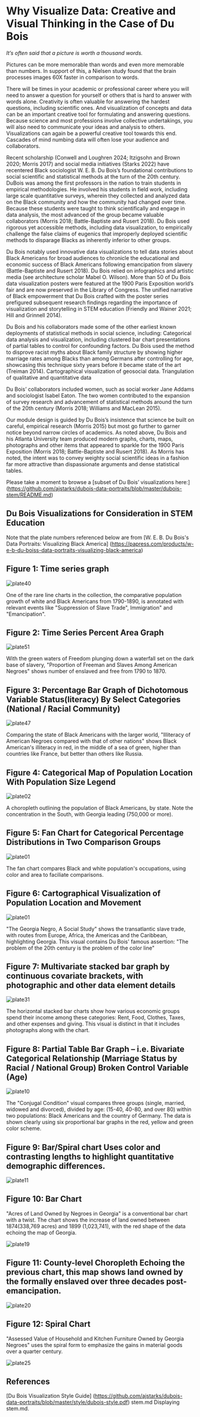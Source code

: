 # Why Visualize Data: Creative and Visual Thinking in the Case of Du Bois

*It’s often said that a picture is worth a thousand words.*

Pictures can be more memorable than words and even more memorable than numbers. In support of this, a Nielsen study
found that the brain processes images 60X faster in comparison to words.

There will be times in your academic or professional career where you will need to answer a question for yourself or
others that is hard to answer with words alone. Creativity is often valuable for answering the hardest questions,
including scientific ones. And visualization of concepts and data can be an important creative tool for formulating and
answering questions. Because science and most professions involve collective undertakings, you will also need to
communicate your ideas and analysis to others. Visualizations can again be a powerful creative tool towards this end.
Cascades of mind numbing data will often lose your audience and collaborators.

Recent scholarship (Conwell and Loughren 2024; Itzigsohn and Brown 2020; Morris 2017) and social media initiatives
(Starks 2022) have recentered Black sociologist W. E. B. Du Bois’s foundational contributions to social scientific and
statistical methods at the turn of the 20th century. DuBois was among the first professors in the nation to train
students in empirical methodologies. He involved his students in field work, including large scale quantitative
surveys, wherein they collected and analyzed data on the Black community and how the community had changed over time. Because these students
were taught to think scientifically and engage in data analysis, the most advanced of the group became valuable
collaborators (Morris 2018; Battle-Baptiste and Rusert 2018). Du Bois used rigorous yet accessible methods, including
data visualization, to empirically challenge the false claims of eugenics that improperly deployed scientific methods to disparage Blacks as inherently inferior to other groups.

Du Bois notably used innovative data visualizations to tell data stories about Black Americans for broad audiences to
chronicle the educational and economic success of Black Americans following emancipation from slavery
(Battle-Baptiste and Rusert 2018). Du Bois relied on infographics and artistic media (see architecture scholar Mabel O.
Wilson). More than 50 of Du Bois data visualization posters were featured at the 1900 Paris Exposition world’s fair and
are now preserved in the Library of Congress. The unified narrative of Black empowerment that Du Bois crafted with the
poster series prefigured subsequent research findings regarding the importance of visualization and storytelling in
STEM education (Friendly and Wainer 2021; Hill and Grinnell 2014).

Du Bois and his collaborators made some of the other earliest known deployments of statistical methods in social
science, including: Categorical data analysis and visualization, including clustered bar chart presentations of partial
tables to control for confounding factors. Du Bois used the method to disprove racist myths about Black family
structure by showing higher marriage rates among Blacks than among Germans after controlling for age, showcasing this
technique sixty years before it became state of the art (Treiman 2014). Cartographical visualization of geosocial data.
Triangulation of qualitative and quantitative data

Du Bois’ collaborators included women, such as social worker Jane Addams and sociologist Isabel Eaton. The two women
contributed to the expansion of survey research and advancement of statistical methods around the turn of the 20th
century (Morris 2018; Williams and MacLean 2015).

Our module design is guided by Du Bois’s insistence that science be built on careful, empirical research (Morris 2015)
but most go further to garner notice beyond narrow circles of academics. As noted above, Du Bois and his Atlanta
University team produced modern graphs, charts, maps, photographs and other items that appeared to sparkle for the 1900
Paris Exposition (Morris 2018; Battle-Baptiste and Rusert 2018). As Morris has noted, the intent was to convey weighty
social scientific ideas in a fashion far more attractive than dispassionate arguments and dense statistical tables.

Please take a moment to browse a [subset of Du Bois’ visualizations here:]
(https://github.com/ajstarks/dubois-data-portraits/blob/master/dubois-stem/README.md)

## Du Bois Visualizations for Consideration in STEM Education

Note that the plate numbers referenced below are from [W. E. B. Du Bois's Data Portraits: Visualizing Black America]
(https://papress.com/products/w-e-b-du-boiss-data-portraits-visualizing-black-america)

## Figure 1: Time series graph

![plate40](original-plate-40.jpg)

One of the rare line charts in the collection, the comparative population growth of white and Black Americans from
1790-1890, is annotated with relevant events like "Suppression of Slave Trade", Immigration" and  "Emancipation".

## Figure 2: Time Series Percent Area Graph

![plate51](original-plate-51.jpg)

With the green waters of Freedom plunging down a waterfall set on the dark base of slavery, "Proportion of Freeman and
Slaves Among American Negroes" shows number of enslaved and free from 1790 to 1870.

## Figure 3: Percentage Bar Graph of Dichotomous Variable Status(literacy) By Select Categories (National / Racial Community)

![plate47](original-plate-47.jpg)

Comparing the state of Black Americans with the larger world, "Illiteracy of American Negroes compared with that of
other nations" shows Black American's illiteracy in red, in the middle of a sea of green, higher than countries like
France, but better than others like Russia.

## Figure 4: Categorical Map of Population Location With Population Size Legend

![plate02](original-plate-02.jpg)

A choropleth outlining the population of Black Americans, by state. Note the concentration in the South, with Georgia
leading (750,000 or more).

## Figure 5: Fan Chart for Categorical Percentage Distributions in Two Comparison Groups

![plate01](original-plate-27.jpg)

The fan chart compares Black and white population's occupations, using color and area to faciliate comparisons.


## Figure 6: Cartographical Visualization of Population Location and Movement

![plate01](original-plate-01.jpg)

"The Georgia Negro, A Social Study" shows the transatlantic slave trade, with routes from Europe, Africa, the Americas
 and the Caribbean, highlighting Georgia. This visual contains Du Bois' famous assertion: "The problem of the 20th
 century is the problem of the color line"


## Figure 7: Multivariate stacked bar graph by continuous covariate brackets, with photographic and other data element details

![plate31](original-plate-31.jpg)

The horizontal stacked bar charts show how various economic groups spend their income among these categories: Rent,
Food, Clothes, Taxes, and other expenses and giving. This visual is distinct in that it includes photographs along with
the chart.

## Figure 8: Partial Table Bar Graph – i.e. Bivariate Categorical Relationship (Marriage Status by Racial / National Group) Broken Control Variable (Age)

![plate10](original-plate-10.jpg)

The "Conjugal Condition" visual compares three groups (single, married, widowed and divorced), divided by age:
(15-40, 40-80, and over 80) within two populations: Black Americans and the country of Germany. The data is shown
clearly using six proportional bar graphs in the red, yellow and green color scheme.

## Figure 9: Bar/Spiral chart Uses color and contrasting lengths to highlight quantitative demographic differences.
![plate11](original-plate-11.jpg)

## Figure 10: Bar Chart
"Acres of Land Owned by Negroes in Georgia" is a conventional bar chart with a twist. The chart shows the increase of
 land owned between 1874(338,769 acres) and 1899 (1,023,741), with the red shape of the data echoing the map of
 Georgia.

![plate19](original-plate-19.jpg)

## Figure 11: County-level Choropleth Echoing the previous chart, this map shows land owned by the formally enslaved over three decades post-emancipation.

![plate20](original-plate-20.jpg)

## Figure 12: Spiral Chart
"Assessed Value of Household and Kitchen Furniture Owned by Georgia Negroes" uses the spiral form to emphasize the gains
 in material goods over a quarter century.

![plate25](original-plate-25.jpg)

## References

[Du Bois Visualization Style Guide]
(https://github.com/ajstarks/dubois-data-portraits/blob/master/style/dubois-style.pdf)
stem.md
Displaying stem.md.
